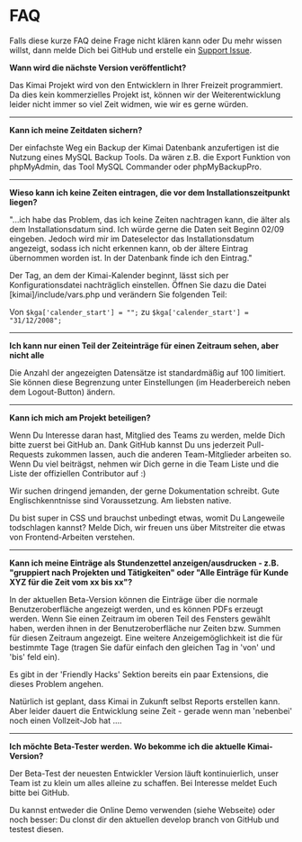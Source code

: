 # FAQ

Falls diese kurze FAQ deine Frage nicht klären kann oder Du mehr wissen willst, dann melde Dich bei GitHub und erstelle ein [Support Issue](https://github.com/kimai/kimai/issues).

**Wann wird die nächste Version veröffentlicht?**

Das Kimai Projekt wird von den Entwicklern in Ihrer Freizeit programmiert. Da dies kein kommerzielles Projekt ist, können wir der Weiterentwicklung leider nicht immer so viel Zeit widmen, wie wir es gerne würden.

* * *

**Kann ich meine Zeitdaten sichern?**

Der einfachste Weg ein Backup der Kimai Datenbank anzufertigen ist die Nutzung eines MySQL Backup Tools. Da wären z.B. die Export Funktion von phpMyAdmin, das Tool MySQL Commander oder phpMyBackupPro.

* * *

**Wieso kann ich keine Zeiten eintragen, die vor dem Installationszeitpunkt liegen?**

"...ich habe das Problem, das ich keine Zeiten nachtragen kann, die älter als dem Installationsdatum sind. Ich würde gerne die Daten seit Beginn 02/09 eingeben. Jedoch wird mir im Dateselector das Installationsdatum angezeigt, sodass ich nicht erkennen kann, ob der ältere Eintrag übernommen worden ist. In der Datenbank finde ich den Eintrag."

Der Tag, an dem der Kimai-Kalender beginnt, lässt sich per Konfigurationsdatei nachträglich einstellen. Öffnen Sie dazu die Datei [kimai]/include/vars.php und verändern Sie folgenden Teil:

Von ```$kga['calender_start'] = "";``` zu ```$kga['calender_start'] = "31/12/2008";```

* * *

**Ich kann nur einen Teil der Zeiteinträge für einen Zeitraum sehen, aber nicht alle**

Die Anzahl der angezeigten Datensätze ist standardmäßig auf 100 limitiert. Sie können diese Begrenzung unter Einstellungen (im Headerbereich neben dem Logout-Button) ändern.

* * *

**Kann ich mich am Projekt beteiligen?**

Wenn Du Interesse daran hast, Mitglied des Teams zu werden, melde Dich bitte zuerst bei GitHub an. Dank GitHub kannst Du uns jederzeit Pull-Requests zukommen lassen, auch die anderen Team-Mitglieder arbeiten so. Wenn Du viel beiträgst, nehmen wir Dich gerne in die Team Liste und die Liste der offiziellen Contributor auf :)

Wir suchen dringend jemanden, der gerne Dokumentation schreibt. Gute Englischkenntnisse sind Voraussetzung. Am liebsten native.

Du bist super in CSS und brauchst unbedingt etwas, womit Du Langeweile todschlagen kannst? Melde Dich, wir freuen uns über Mitstreiter die etwas von Frontend-Arbeiten verstehen.

* * *

**Kann ich meine Einträge als Stundenzettel anzeigen/ausdrucken - z.B. "gruppiert nach Projekten und Tätigkeiten" oder "Alle Einträge für Kunde XYZ für die Zeit vom xx bis xx"?**

In der aktuellen Beta-Version können die Einträge über die normale Benutzeroberfläche angezeigt werden, und es können PDFs erzeugt werden. Wenn Sie einen Zeitraum im oberen Teil des Fensters gewählt haben, werden ihnen in der Benutzeroberfläche nur Zeiten bzw. Summen für diesen Zeitraum angezeigt. Eine weitere Anzeigemöglichkeit ist die für bestimmte Tage (tragen Sie dafür einfach den gleichen Tag in 'von' und 'bis' feld ein).

Es gibt in der 'Friendly Hacks' Sektion bereits ein paar Extensions, die dieses Problem angehen.

Natürlich ist geplant, dass Kimai in Zukunft selbst Reports erstellen kann. Aber leider dauert die Entwicklung seine Zeit - gerade wenn man 'nebenbei' noch einen Vollzeit-Job hat ....

* * *

**Ich möchte Beta-Tester werden. Wo bekomme ich die aktuelle Kimai-Version?**

Der Beta-Test der neuesten Entwickler Version läuft kontinuierlich, unser Team ist zu klein um alles alleine zu schaffen. Bei Interesse meldet Euch bitte bei GitHub.

Du kannst entweder die Online Demo verwenden (siehe Webseite) oder noch besser: Du clonst dir den aktuellen develop branch von GitHub und testest diesen.
